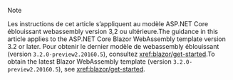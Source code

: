 > [!NOTE]
> <span data-ttu-id="15bf8-101">Les instructions de cet article s’appliquent au modèle ASP.NET Core éblouissant webassembly version 3,2 ou ultérieure.</span><span class="sxs-lookup"><span data-stu-id="15bf8-101">The guidance in this article applies to the ASP.NET Core Blazor WebAssembly template version 3.2 or later.</span></span> <span data-ttu-id="15bf8-102">Pour obtenir le dernier modèle de webassembly éblouissant (version `3.2.0-preview2.20160.5`), consultez <xref:blazor/get-started>.</span><span class="sxs-lookup"><span data-stu-id="15bf8-102">To obtain the latest Blazor WebAssembly template (version `3.2.0-preview2.20160.5`), see <xref:blazor/get-started>.</span></span>
